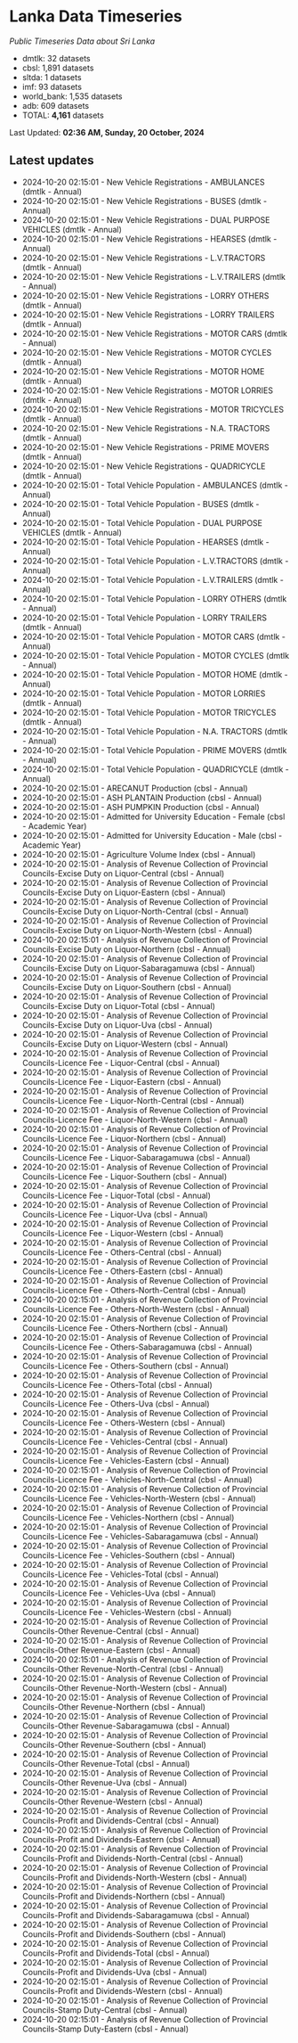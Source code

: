 # Lanka Data Timeseries
*Public Timeseries Data about Sri Lanka*

* dmtlk: 32 datasets
* cbsl: 1,891 datasets
* sltda: 1 datasets
* imf: 93 datasets
* world_bank: 1,535 datasets
* adb: 609 datasets
* TOTAL: **4,161** datasets

Last Updated: **02:36 AM, Sunday, 20 October, 2024**

## Latest updates

* 2024-10-20 02:15:01 - New Vehicle Registrations - AMBULANCES (dmtlk - Annual)
* 2024-10-20 02:15:01 - New Vehicle Registrations - BUSES (dmtlk - Annual)
* 2024-10-20 02:15:01 - New Vehicle Registrations - DUAL PURPOSE VEHICLES (dmtlk - Annual)
* 2024-10-20 02:15:01 - New Vehicle Registrations - HEARSES (dmtlk - Annual)
* 2024-10-20 02:15:01 - New Vehicle Registrations - L.V.TRACTORS (dmtlk - Annual)
* 2024-10-20 02:15:01 - New Vehicle Registrations - L.V.TRAILERS (dmtlk - Annual)
* 2024-10-20 02:15:01 - New Vehicle Registrations - LORRY OTHERS (dmtlk - Annual)
* 2024-10-20 02:15:01 - New Vehicle Registrations - LORRY TRAILERS (dmtlk - Annual)
* 2024-10-20 02:15:01 - New Vehicle Registrations - MOTOR CARS (dmtlk - Annual)
* 2024-10-20 02:15:01 - New Vehicle Registrations - MOTOR CYCLES (dmtlk - Annual)
* 2024-10-20 02:15:01 - New Vehicle Registrations - MOTOR HOME (dmtlk - Annual)
* 2024-10-20 02:15:01 - New Vehicle Registrations - MOTOR LORRIES (dmtlk - Annual)
* 2024-10-20 02:15:01 - New Vehicle Registrations - MOTOR TRICYCLES (dmtlk - Annual)
* 2024-10-20 02:15:01 - New Vehicle Registrations - N.A. TRACTORS (dmtlk - Annual)
* 2024-10-20 02:15:01 - New Vehicle Registrations - PRIME MOVERS (dmtlk - Annual)
* 2024-10-20 02:15:01 - New Vehicle Registrations - QUADRICYCLE (dmtlk - Annual)
* 2024-10-20 02:15:01 - Total Vehicle Population - AMBULANCES (dmtlk - Annual)
* 2024-10-20 02:15:01 - Total Vehicle Population - BUSES (dmtlk - Annual)
* 2024-10-20 02:15:01 - Total Vehicle Population - DUAL PURPOSE VEHICLES (dmtlk - Annual)
* 2024-10-20 02:15:01 - Total Vehicle Population - HEARSES (dmtlk - Annual)
* 2024-10-20 02:15:01 - Total Vehicle Population - L.V.TRACTORS (dmtlk - Annual)
* 2024-10-20 02:15:01 - Total Vehicle Population - L.V.TRAILERS (dmtlk - Annual)
* 2024-10-20 02:15:01 - Total Vehicle Population - LORRY OTHERS (dmtlk - Annual)
* 2024-10-20 02:15:01 - Total Vehicle Population - LORRY TRAILERS (dmtlk - Annual)
* 2024-10-20 02:15:01 - Total Vehicle Population - MOTOR CARS (dmtlk - Annual)
* 2024-10-20 02:15:01 - Total Vehicle Population - MOTOR CYCLES (dmtlk - Annual)
* 2024-10-20 02:15:01 - Total Vehicle Population - MOTOR HOME (dmtlk - Annual)
* 2024-10-20 02:15:01 - Total Vehicle Population - MOTOR LORRIES (dmtlk - Annual)
* 2024-10-20 02:15:01 - Total Vehicle Population - MOTOR TRICYCLES (dmtlk - Annual)
* 2024-10-20 02:15:01 - Total Vehicle Population - N.A. TRACTORS (dmtlk - Annual)
* 2024-10-20 02:15:01 - Total Vehicle Population - PRIME MOVERS (dmtlk - Annual)
* 2024-10-20 02:15:01 - Total Vehicle Population - QUADRICYCLE (dmtlk - Annual)
* 2024-10-20 02:15:01 - ARECANUT Production (cbsl - Annual)
* 2024-10-20 02:15:01 - ASH PLANTAIN Production (cbsl - Annual)
* 2024-10-20 02:15:01 - ASH PUMPKIN Production (cbsl - Annual)
* 2024-10-20 02:15:01 - Admitted for University Education - Female (cbsl - Academic Year)
* 2024-10-20 02:15:01 - Admitted for University Education - Male (cbsl - Academic Year)
* 2024-10-20 02:15:01 - Agriculture Volume Index (cbsl - Annual)
* 2024-10-20 02:15:01 - Analysis of Revenue Collection of Provincial Councils-Excise Duty on Liquor-Central (cbsl - Annual)
* 2024-10-20 02:15:01 - Analysis of Revenue Collection of Provincial Councils-Excise Duty on Liquor-Eastern (cbsl - Annual)
* 2024-10-20 02:15:01 - Analysis of Revenue Collection of Provincial Councils-Excise Duty on Liquor-North-Central (cbsl - Annual)
* 2024-10-20 02:15:01 - Analysis of Revenue Collection of Provincial Councils-Excise Duty on Liquor-North-Western (cbsl - Annual)
* 2024-10-20 02:15:01 - Analysis of Revenue Collection of Provincial Councils-Excise Duty on Liquor-Northern (cbsl - Annual)
* 2024-10-20 02:15:01 - Analysis of Revenue Collection of Provincial Councils-Excise Duty on Liquor-Sabaragamuwa (cbsl - Annual)
* 2024-10-20 02:15:01 - Analysis of Revenue Collection of Provincial Councils-Excise Duty on Liquor-Southern (cbsl - Annual)
* 2024-10-20 02:15:01 - Analysis of Revenue Collection of Provincial Councils-Excise Duty on Liquor-Total (cbsl - Annual)
* 2024-10-20 02:15:01 - Analysis of Revenue Collection of Provincial Councils-Excise Duty on Liquor-Uva (cbsl - Annual)
* 2024-10-20 02:15:01 - Analysis of Revenue Collection of Provincial Councils-Excise Duty on Liquor-Western (cbsl - Annual)
* 2024-10-20 02:15:01 - Analysis of Revenue Collection of Provincial Councils-Licence Fee - Liquor-Central (cbsl - Annual)
* 2024-10-20 02:15:01 - Analysis of Revenue Collection of Provincial Councils-Licence Fee - Liquor-Eastern (cbsl - Annual)
* 2024-10-20 02:15:01 - Analysis of Revenue Collection of Provincial Councils-Licence Fee - Liquor-North-Central (cbsl - Annual)
* 2024-10-20 02:15:01 - Analysis of Revenue Collection of Provincial Councils-Licence Fee - Liquor-North-Western (cbsl - Annual)
* 2024-10-20 02:15:01 - Analysis of Revenue Collection of Provincial Councils-Licence Fee - Liquor-Northern (cbsl - Annual)
* 2024-10-20 02:15:01 - Analysis of Revenue Collection of Provincial Councils-Licence Fee - Liquor-Sabaragamuwa (cbsl - Annual)
* 2024-10-20 02:15:01 - Analysis of Revenue Collection of Provincial Councils-Licence Fee - Liquor-Southern (cbsl - Annual)
* 2024-10-20 02:15:01 - Analysis of Revenue Collection of Provincial Councils-Licence Fee - Liquor-Total (cbsl - Annual)
* 2024-10-20 02:15:01 - Analysis of Revenue Collection of Provincial Councils-Licence Fee - Liquor-Uva (cbsl - Annual)
* 2024-10-20 02:15:01 - Analysis of Revenue Collection of Provincial Councils-Licence Fee - Liquor-Western (cbsl - Annual)
* 2024-10-20 02:15:01 - Analysis of Revenue Collection of Provincial Councils-Licence Fee - Others-Central (cbsl - Annual)
* 2024-10-20 02:15:01 - Analysis of Revenue Collection of Provincial Councils-Licence Fee - Others-Eastern (cbsl - Annual)
* 2024-10-20 02:15:01 - Analysis of Revenue Collection of Provincial Councils-Licence Fee - Others-North-Central (cbsl - Annual)
* 2024-10-20 02:15:01 - Analysis of Revenue Collection of Provincial Councils-Licence Fee - Others-North-Western (cbsl - Annual)
* 2024-10-20 02:15:01 - Analysis of Revenue Collection of Provincial Councils-Licence Fee - Others-Northern (cbsl - Annual)
* 2024-10-20 02:15:01 - Analysis of Revenue Collection of Provincial Councils-Licence Fee - Others-Sabaragamuwa (cbsl - Annual)
* 2024-10-20 02:15:01 - Analysis of Revenue Collection of Provincial Councils-Licence Fee - Others-Southern (cbsl - Annual)
* 2024-10-20 02:15:01 - Analysis of Revenue Collection of Provincial Councils-Licence Fee - Others-Total (cbsl - Annual)
* 2024-10-20 02:15:01 - Analysis of Revenue Collection of Provincial Councils-Licence Fee - Others-Uva (cbsl - Annual)
* 2024-10-20 02:15:01 - Analysis of Revenue Collection of Provincial Councils-Licence Fee - Others-Western (cbsl - Annual)
* 2024-10-20 02:15:01 - Analysis of Revenue Collection of Provincial Councils-Licence Fee - Vehicles-Central (cbsl - Annual)
* 2024-10-20 02:15:01 - Analysis of Revenue Collection of Provincial Councils-Licence Fee - Vehicles-Eastern (cbsl - Annual)
* 2024-10-20 02:15:01 - Analysis of Revenue Collection of Provincial Councils-Licence Fee - Vehicles-North-Central (cbsl - Annual)
* 2024-10-20 02:15:01 - Analysis of Revenue Collection of Provincial Councils-Licence Fee - Vehicles-North-Western (cbsl - Annual)
* 2024-10-20 02:15:01 - Analysis of Revenue Collection of Provincial Councils-Licence Fee - Vehicles-Northern (cbsl - Annual)
* 2024-10-20 02:15:01 - Analysis of Revenue Collection of Provincial Councils-Licence Fee - Vehicles-Sabaragamuwa (cbsl - Annual)
* 2024-10-20 02:15:01 - Analysis of Revenue Collection of Provincial Councils-Licence Fee - Vehicles-Southern (cbsl - Annual)
* 2024-10-20 02:15:01 - Analysis of Revenue Collection of Provincial Councils-Licence Fee - Vehicles-Total (cbsl - Annual)
* 2024-10-20 02:15:01 - Analysis of Revenue Collection of Provincial Councils-Licence Fee - Vehicles-Uva (cbsl - Annual)
* 2024-10-20 02:15:01 - Analysis of Revenue Collection of Provincial Councils-Licence Fee - Vehicles-Western (cbsl - Annual)
* 2024-10-20 02:15:01 - Analysis of Revenue Collection of Provincial Councils-Other Revenue-Central (cbsl - Annual)
* 2024-10-20 02:15:01 - Analysis of Revenue Collection of Provincial Councils-Other Revenue-Eastern (cbsl - Annual)
* 2024-10-20 02:15:01 - Analysis of Revenue Collection of Provincial Councils-Other Revenue-North-Central (cbsl - Annual)
* 2024-10-20 02:15:01 - Analysis of Revenue Collection of Provincial Councils-Other Revenue-North-Western (cbsl - Annual)
* 2024-10-20 02:15:01 - Analysis of Revenue Collection of Provincial Councils-Other Revenue-Northern (cbsl - Annual)
* 2024-10-20 02:15:01 - Analysis of Revenue Collection of Provincial Councils-Other Revenue-Sabaragamuwa (cbsl - Annual)
* 2024-10-20 02:15:01 - Analysis of Revenue Collection of Provincial Councils-Other Revenue-Southern (cbsl - Annual)
* 2024-10-20 02:15:01 - Analysis of Revenue Collection of Provincial Councils-Other Revenue-Total (cbsl - Annual)
* 2024-10-20 02:15:01 - Analysis of Revenue Collection of Provincial Councils-Other Revenue-Uva (cbsl - Annual)
* 2024-10-20 02:15:01 - Analysis of Revenue Collection of Provincial Councils-Other Revenue-Western (cbsl - Annual)
* 2024-10-20 02:15:01 - Analysis of Revenue Collection of Provincial Councils-Profit and Dividends-Central (cbsl - Annual)
* 2024-10-20 02:15:01 - Analysis of Revenue Collection of Provincial Councils-Profit and Dividends-Eastern (cbsl - Annual)
* 2024-10-20 02:15:01 - Analysis of Revenue Collection of Provincial Councils-Profit and Dividends-North-Central (cbsl - Annual)
* 2024-10-20 02:15:01 - Analysis of Revenue Collection of Provincial Councils-Profit and Dividends-North-Western (cbsl - Annual)
* 2024-10-20 02:15:01 - Analysis of Revenue Collection of Provincial Councils-Profit and Dividends-Northern (cbsl - Annual)
* 2024-10-20 02:15:01 - Analysis of Revenue Collection of Provincial Councils-Profit and Dividends-Sabaragamuwa (cbsl - Annual)
* 2024-10-20 02:15:01 - Analysis of Revenue Collection of Provincial Councils-Profit and Dividends-Southern (cbsl - Annual)
* 2024-10-20 02:15:01 - Analysis of Revenue Collection of Provincial Councils-Profit and Dividends-Total (cbsl - Annual)
* 2024-10-20 02:15:01 - Analysis of Revenue Collection of Provincial Councils-Profit and Dividends-Uva (cbsl - Annual)
* 2024-10-20 02:15:01 - Analysis of Revenue Collection of Provincial Councils-Profit and Dividends-Western (cbsl - Annual)
* 2024-10-20 02:15:01 - Analysis of Revenue Collection of Provincial Councils-Stamp Duty-Central (cbsl - Annual)
* 2024-10-20 02:15:01 - Analysis of Revenue Collection of Provincial Councils-Stamp Duty-Eastern (cbsl - Annual)
